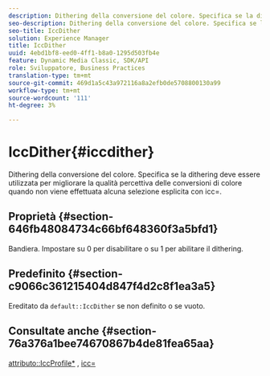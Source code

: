```yaml
---
description: Dithering della conversione del colore. Specifica se la dithering deve essere utilizzata per migliorare la qualità percettiva delle conversioni di colore quando non viene effettuata alcuna selezione esplicita con icc=.
seo-description: Dithering della conversione del colore. Specifica se la dithering deve essere utilizzata per migliorare la qualità percettiva delle conversioni di colore quando non viene effettuata alcuna selezione esplicita con icc=.
seo-title: IccDither
solution: Experience Manager
title: IccDither
uuid: 4ebd1bf8-eed0-4ff1-b8a0-1295d503fb4e
feature: Dynamic Media Classic, SDK/API
role: Sviluppatore, Business Practices
translation-type: tm+mt
source-git-commit: 469d1a5c43a972116a8a2efb0de5708800130a99
workflow-type: tm+mt
source-wordcount: '111'
ht-degree: 3%

---
```



# IccDither{#iccdither}

Dithering della conversione del colore. Specifica se la dithering deve essere utilizzata per migliorare la qualità percettiva delle conversioni di colore quando non viene effettuata alcuna selezione esplicita con icc=.

## Proprietà {#section-646fb48084734c66bf648360f3a5bfd1}

Bandiera. Impostare su 0 per disabilitare o su 1 per abilitare il dithering.

## Predefinito {#section-c9066c361215404d847f4d2c8f1ea3a5}

Ereditato da `default::IccDither` se non definito o se vuoto.

## Consultate anche {#section-76a376a1bee74670867b4de81fea65aa}

[attributo::IccProfile*](../../../../../ir-api/material-cat/image-rendering-api-ref/c-ir-material-catalog/c-ir-attributes-reference/r-ir-iccprofilecmyk.md#reference-55aead2d924847ffbd1be4c46add7127) ,  [icc=](../../../../../ir-api/http-protocol/image-rendering-api-ref/c-ir-http-protocol-ref/c-ir-http-protocol-command-reference/r-ir-icc.md#reference-86a2fff3cef24982ad2063d977a16e06)
